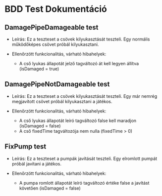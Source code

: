 # BDD Test Dokumentáció

## DamagePipeDamageable test
- Leírás:
Ez a teszteset a csövek kilyukasztását teszteli. Egy normális működőképes csövet próbál kilyukasztani.

- Ellenőrzött funkcionalitás, várható hibahelyek:
    - A cső lyukas állapotát jelző tagváltozó át kell legyen állítva (isDamaged = true)

## DamagePipeNotDamageable test
- Leírás:
Ez a teszteset a csövek kilyukasztását teszteli. Egy már nemrég megjavított csövet próbál kilyukasztani a játékos.

- Ellenőrzött funkcionalitás, várható hibahelyek:
    - A cső lyukas állapotát leíró tagváltozó false kell maradjon (isDamaged = false)
    - A cső fixedTime tagváltozója nem nulla (fixedTime > 0)

## FixPump test
- Leírás:
Ez a teszteset a pumpák javítását teszteli. Egy elromlott pumpát próbál javítani a játékos.

- Ellenőrzött funkcionalitás, várható hibahelyek:
    - A pumpa romlott állapotát leíró tagváltozó értéke false a javítást követően (isDamaged = false)


